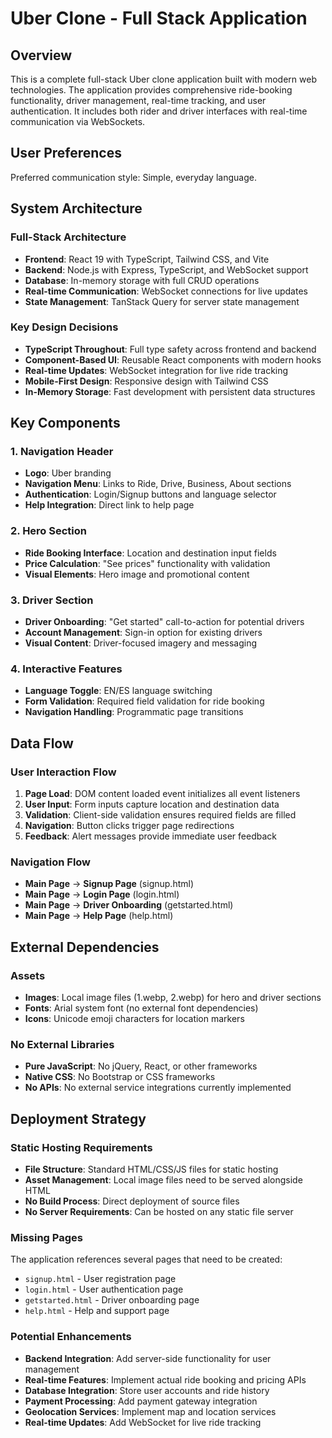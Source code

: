 # Uber Clone - Full Stack Application

## Overview

This is a complete full-stack Uber clone application built with modern web technologies. The application provides comprehensive ride-booking functionality, driver management, real-time tracking, and user authentication. It includes both rider and driver interfaces with real-time communication via WebSockets.

## User Preferences

Preferred communication style: Simple, everyday language.

## System Architecture

### Full-Stack Architecture
- **Frontend**: React 19 with TypeScript, Tailwind CSS, and Vite
- **Backend**: Node.js with Express, TypeScript, and WebSocket support
- **Database**: In-memory storage with full CRUD operations
- **Real-time Communication**: WebSocket connections for live updates
- **State Management**: TanStack Query for server state management

### Key Design Decisions
- **TypeScript Throughout**: Full type safety across frontend and backend
- **Component-Based UI**: Reusable React components with modern hooks
- **Real-time Updates**: WebSocket integration for live ride tracking
- **Mobile-First Design**: Responsive design with Tailwind CSS
- **In-Memory Storage**: Fast development with persistent data structures

## Key Components

### 1. Navigation Header
- **Logo**: Uber branding
- **Navigation Menu**: Links to Ride, Drive, Business, About sections
- **Authentication**: Login/Signup buttons and language selector
- **Help Integration**: Direct link to help page

### 2. Hero Section
- **Ride Booking Interface**: Location and destination input fields
- **Price Calculation**: "See prices" functionality with validation
- **Visual Elements**: Hero image and promotional content

### 3. Driver Section
- **Driver Onboarding**: "Get started" call-to-action for potential drivers
- **Account Management**: Sign-in option for existing drivers
- **Visual Content**: Driver-focused imagery and messaging

### 4. Interactive Features
- **Language Toggle**: EN/ES language switching
- **Form Validation**: Required field validation for ride booking
- **Navigation Handling**: Programmatic page transitions

## Data Flow

### User Interaction Flow
1. **Page Load**: DOM content loaded event initializes all event listeners
2. **User Input**: Form inputs capture location and destination data
3. **Validation**: Client-side validation ensures required fields are filled
4. **Navigation**: Button clicks trigger page redirections
5. **Feedback**: Alert messages provide immediate user feedback

### Navigation Flow
- **Main Page** → **Signup Page** (signup.html)
- **Main Page** → **Login Page** (login.html)
- **Main Page** → **Driver Onboarding** (getstarted.html)
- **Main Page** → **Help Page** (help.html)

## External Dependencies

### Assets
- **Images**: Local image files (1.webp, 2.webp) for hero and driver sections
- **Fonts**: Arial system font (no external font dependencies)
- **Icons**: Unicode emoji characters for location markers

### No External Libraries
- **Pure JavaScript**: No jQuery, React, or other frameworks
- **Native CSS**: No Bootstrap or CSS frameworks
- **No APIs**: No external service integrations currently implemented

## Deployment Strategy

### Static Hosting Requirements
- **File Structure**: Standard HTML/CSS/JS files for static hosting
- **Asset Management**: Local image files need to be served alongside HTML
- **No Build Process**: Direct deployment of source files
- **No Server Requirements**: Can be hosted on any static file server

### Missing Pages
The application references several pages that need to be created:
- `signup.html` - User registration page
- `login.html` - User authentication page
- `getstarted.html` - Driver onboarding page
- `help.html` - Help and support page

### Potential Enhancements
- **Backend Integration**: Add server-side functionality for user management
- **Real-time Features**: Implement actual ride booking and pricing APIs
- **Database Integration**: Store user accounts and ride history
- **Payment Processing**: Add payment gateway integration
- **Geolocation Services**: Implement map and location services
- **Real-time Updates**: Add WebSocket for live ride tracking